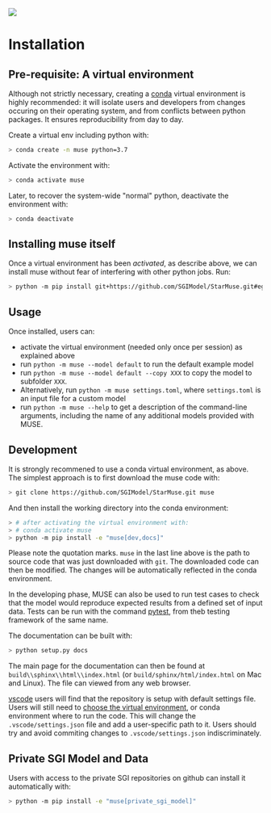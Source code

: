 [![](https://dev.azure.com/SGIModel/StarMuse/_apis/build/status/SGIModel.StarMuse?branchName=updatedevelopment)](https://dev.azure.com/SGIModel/StarMuse/_build/latest?definitionId=1?branchName=updatedevelopment)

Installation
============

Pre-requisite: A virtual environment
------------------------------------

Although not strictly necessary, creating a [conda](https://www.anaconda.com/what-is-anaconda/)
virtual environment is highly recommended: it will isolate users and developers from changes
occuring on their operating system, and from conflicts between python packages. It ensures
reproducibility from day to day.

Create a virtual env including python with:

```bash
> conda create -n muse python=3.7
```

Activate the environment with:

```bash
> conda activate muse
```

Later, to recover the system-wide "normal" python, deactivate the environment with:

```bash
> conda deactivate
```

Installing muse itself
----------------------

Once a virtual environment has been *activated*, as describe above, we can
install muse without fear of interfering with other python jobs. Run:

```bash
> python -m pip install git+https://github.com/SGIModel/StarMuse.git#egg=muse
```

Usage
-----

Once installed, users can:

- activate the virtual environment (needed only once per session) as explained
  above
- run `python -m muse --model default` to run the default example model
- run `python -m muse --model default --copy XXX` to copy the model to subfolder `XXX`.
- Alternatively, run `python -m muse settings.toml`, where `settings.toml` is an input
  file for a custom model
- run `python -m muse --help` to get a description of the command-line arguments,
    including the name of any additional models provided with MUSE.


Development
-----------

It is strongly recommened to use a conda virtual environment, as above. The simplest approach is to
first download the muse code with:

```bash
> git clone https://github.com/SGIModel/StarMuse.git muse
```

And then install the working directory into the conda environment:

```bash
> # after activating the virtual environment with:
> # conda activate muse
> python -m pip install -e "muse[dev,docs]"
```

Please note the quotation marks. `muse` in the last line above is the path to source code that was
just downloaded with `git`. The downloaded code can then be modified. The changes will be
automatically reflected in the conda environment.

In the developing phase, MUSE can also be used to run test cases to check that the model would reproduce expected results from a defined set of input data. 
Tests can be run with the command [pytest](https://docs.pytest.org/en/latest/), from
theb testing framework of the same name.

The documentation can be built with:

```bash
> python setup.py docs
```

The main page for the documentation can then be found at
`build\\sphinx\\html\\index.html` (or `build/sphinx/html/index.html` on Mac and Linux).
The file can viewed from any web browser.

[vscode](https://code.visualstudio.com/) users will find that the repository is setup
with default settings file.  Users will still need to [choose the virtual
environment](https://code.visualstudio.com/docs/python/environments#_select-and-activate-an-environment),
or conda environment where to run the code. This will change the `.vscode/settings.json`
file and add a user-specific path to it. Users should try and avoid commiting changes to
`.vscode/settings.json` indiscriminately.

Private SGI Model and Data
--------------------------

Users with access to the private SGI repositories on github can install it automatically
with:

```bash
> python -m pip install -e "muse[private_sgi_model]"
```
